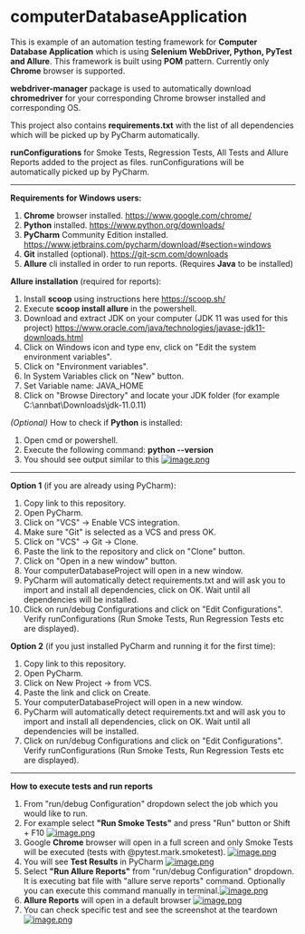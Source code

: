 # computerDatabaseApplication

This is example of an automation testing framework for **Computer Database Application** which is using
**Selenium WebDriver, Python, PyTest and Allure**. 
This framework is built using **POM** pattern. Currently only **Chrome** browser is supported.

**webdriver-manager** package is used to automatically download **chromedriver** 
for your corresponding Chrome browser installed and corresponding OS.

This project also contains **requirements.txt** with the list of 
all dependencies which will be picked up by PyCharm automatically.

**runConfigurations** for Smoke Tests, Regression Tests, All Tests and Allure Reports added to the project as files.
runConfigurations will be automatically picked up by PyCharm.
<hr>

**Requirements for Windows users:**
1. **Chrome** browser installed. https://www.google.com/chrome/
2. **Python** installed. https://www.python.org/downloads/
3. **PyCharm** Community Edition installed. https://www.jetbrains.com/pycharm/download/#section=windows
4. **Git** installed (optional). https://git-scm.com/downloads
5. **Allure** cli installed in order to run reports. (Requires **Java** to be installed)

**Allure installation** (required for reports):
1. Install **scoop** using instructions here https://scoop.sh/
2. Execute **scoop install allure** in the powershell. 
3. Download and extract JDK on your computer (JDK 11 was used for this project) https://www.oracle.com/java/technologies/javase-jdk11-downloads.html
4. Click on Windows icon and type env, click on "Edit the system environment variables".
5. Click on "Environment variables".
6. In System Variables click on "New" button.
7. Set Variable name: JAVA_HOME
8. Click on "Browse Directory" and locate your JDK folder (for example C:\annbat\Downloads\jdk-11.0.11)

*(Optional)* How to check if **Python** is installed:
1. Open cmd or powershell.
2. Execute the following command: **python --version**
3. You should see output similar to this [![image.png](https://i.postimg.cc/NF071Q3G/image.png)](https://postimg.cc/sQthzCfb)

<hr>

**Option 1** (if you are already using PyCharm):
1. Copy link to this repository.
2. Open PyCharm.
3. Click on "VCS" -> Enable VCS integration.
4. Make sure "Git" is selected as a VCS and press OK.
5. Click on "VCS" -> Git -> Clone.
6. Paste the link to the repository and click on "Clone" button.
7. Click on "Open in a new window" button.
8. Your computerDatabaseProject will open in a new window.
9. PyCharm will automatically detect requirements.txt and will ask you to import and install all dependencies, click on OK. Wait until all dependencies will be installed.
10. Click on run/debug Configurations and click on "Edit Configurations". Verify runConfigurations (Run Smoke Tests, Run Regression Tests etc are displayed).

**Option 2** (if you just installed PyCharm and running it for the first time):
1. Copy link to this repository.
2. Open PyCharm.
3. Click on New Project -> from VCS.
4. Paste the link and click on Create.
8. Your computerDatabaseProject will open in a new window.
9. PyCharm will automatically detect requirements.txt and will ask you to import and install all dependencies, click on OK. Wait until all dependencies will be installed.
10. Click on run/debug Configurations and click on "Edit Configurations". Verify runConfigurations (Run Smoke Tests, Run Regression Tests etc are displayed).

<hr>

**How to execute tests and run reports**

1. From "run/debug Configuration" dropdown select the job which you would like to run.
2. For example select **"Run Smoke Tests"** and press "Run" button or Shift + F10 [![image.png](https://i.postimg.cc/vTP63xJg/image.png)](https://postimg.cc/RJHF0hV4)
3. Google **Chrome** browser will open in a full screen and only Smoke Tests will be executed (tests with @pytest.mark.smoketest). [![image.png](https://i.postimg.cc/Kc9kXLW4/image.png)](https://postimg.cc/dDytr7wK)
4. You will see **Test Results** in PyCharm [![image.png](https://i.postimg.cc/nLkV4fbM/image.png)](https://postimg.cc/hJXqnwGq)
5. Select **"Run Allure Reports"** from "run/debug Configuration" dropdown. It is executing bat file with "allure serve reports" command. Optionally you can execute this command manually in terminal.[![image.png](https://i.postimg.cc/6QYw7Vnv/image.png)](https://postimg.cc/d7kgpyWs)
6. **Allure Reports** will open in a default browser [![image.png](https://i.postimg.cc/ht0hrdVS/image.png)](https://postimg.cc/FY79F1Pq)
7. You can check specific test and see the screenshot at the teardown [![image.png](https://i.postimg.cc/J7BnFgjY/image.png)](https://postimg.cc/dDwwk5HG) 
 


